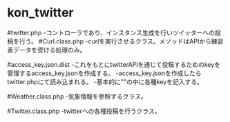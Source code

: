 kon_twitter
===========
#twitter.php
-コントローラであり、インスタンス生成を行いツイッターへの投稿を行う。
#Curl.class.php
-curlを実行させるクラス。メソッドはAPIから練習表データを受ける処理のみ。

#access_key.json.dist
-これをもとにtwitterAPIを通じて投稿するためのkeyを管理するaccess_key.jsonを作成する。
-access_key.jsonを作成したらtwitter.phpにて読み込まれる。
-基本的に""の中に各種keyを記入する。

#Weather.class.php
-気象情報を参照するクラス。

#Twitter.class.php
-twitterへの各種投稿を行うクラス。
